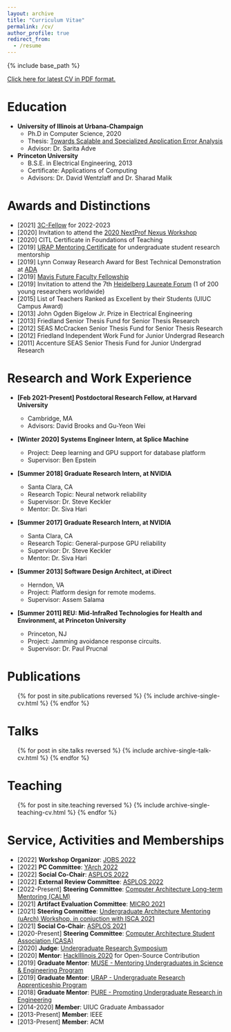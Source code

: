 ```yaml
---
layout: archive
title: "Curriculum Vitae"
permalink: /cv/
author_profile: true
redirect_from:
  - /resume
---
```


{% include base_path %}

<font color="blue"><a href="https://drive.google.com/file/d/1ubDUMP7OUyQU4nG-3_k2Jeif8_LkYkBA/view">Click here for latest CV in PDF format.</a></font>


Education
======
* **University of Illinois at Urbana-Champaign**
  * Ph.D in Computer Science, 2020
  * Thesis: [Towards Scalable and Specialized Application Error Analysis](https://www.ideals.illinois.edu/handle/2142/109425)
  * Advisor: Dr. Sarita Adve
* **Princeton University**
  * B.S.E. in Electrical Engineering, 2013
  * Certificate: Applications of Computing
  * Advisors: Dr. David Wentzlaff and Dr. Sharad Malik

Awards and Distinctions 
=====
* [2021] [3C-Fellow](https://identity.cs.duke.edu/index.html) for 2022-2023
* [2020] Invitation to attend the [2020 NextProf Nexus Workshop](http://nextprofnexus.engin.umich.edu/)
* [2020] CITL Certificate in Foundations of Teaching
* [2019] [URAP Mentoring Certificate](https://undergradresearch.illinois.edu/programs/urap.html) for undergraduate student research mentorship 
* [2019] Lynn Conway Research Award for Best Technical Demonstration at [ADA](https://adacenter.org/)
* [2019] [Mavis Future Faculty Fellowship](http://publish.illinois.edu/engr-mavis/)
* [2019] Invitation to attend the 7th [Heidelberg Laureate Forum](https://www.heidelberg-laureate-forum.org/) (1 of 200 young researchers worldwide)
* [2015] List of Teachers Ranked as Excellent by their Students (UIUC Campus Award)
* [2013] John Ogden Bigelow Jr. Prize in Electrical Engineering 
* [2013] Friedland Senior Thesis Fund for Senior Thesis Research 
* [2012] SEAS McCracken Senior Thesis Fund for Senior Thesis Research 
* [2012] Friedland Independent Work Fund for Junior Undergrad Research 
* [2011] Accenture SEAS Senior Thesis Fund for Junior Undergrad Research 

Research and Work Experience
======
* **[Feb 2021-Present] Postdoctoral Research Fellow, at Harvard University**
  * Cambridge, MA 
  * Advisors: David Brooks and Gu-Yeon Wei

* **[Winter 2020] Systems Engineer Intern, at Splice Machine**
  * Project: Deep learning and GPU support for database platform
  * Supervisor: Ben Epstein

* **[Summer 2018] Graduate Research Intern, at NVIDIA**
  * Santa Clara, CA
  * Research Topic: Neural network reliability
  * Supervisor: Dr. Steve Keckler
  * Mentor: Dr. Siva Hari

* **[Summer 2017] Graduate Research Intern, at NVIDIA**
  * Santa Clara, CA
  * Research Topic: General-purpose GPU reliability
  * Supervisor: Dr. Steve Keckler
  * Mentor: Dr. Siva Hari

* **[Summer 2013] Software Design Architect, at iDirect**
  * Herndon, VA
  * Project: Platform design for remote modems.
  * Supervisor: Assem Salama

* **[Summer 2011] REU: Mid-InfraRed Technologies for Health and Environment, at Princeton University**
  * Princeton, NJ
  * Project: Jamming avoidance response circuits.
  * Supervisor: Dr. Paul Prucnal

Publications
======
  <ol>{% for post in site.publications reversed %}
    {% include archive-single-cv.html %}
  {% endfor %}</ol>
  
Talks
======
  <ul>{% for post in site.talks reversed %}
    {% include archive-single-talk-cv.html %}
  {% endfor %}</ul>
  
Teaching
======
  <ul>{% for post in site.teaching reversed %}
    {% include archive-single-teaching-cv.html %}
  {% endfor %}</ul>
 
Service, Activities and Memberships
======
* [2022] **Workshop Organizor**: [JOBS 2022](https://sites.google.com/cornell.edu/jobs-micro-2022)
* [2022] **PC Committee**: [YArch 2022](https://web.mit.edu/yarch2022/index.html)
* [2022] **Social Co-Chair**: [ASPLOS 2022](https://asplos-conference.org/)
* [2022] **External Review Committee**: [ASPLOS 2022](https://asplos-conference.org/)
* [2022-Present] **Steering Committee**: [Computer Architecture Long-term Mentoring (CALM)](https://www.comparchmentoring.org/)
* [2021] **Artifact Evaluation Committee**: [MICRO 2021](https://www.microarch.org/micro54/)
* [2021] **Steering Committee**: [Undergraduate Architecture Mentoring (uArch) Workshop, in conjuction with ISCA 2021](https://sites.google.com/wisc.edu/uarch2021/home)
* [2021] **Social Co-Chair**: [ASPLOS 2021](https://asplos-conference.org/2021/index.html)
* [2020-Present] **Steering Committee**: [Computer Architecture Student Association (CASA)](https://www.comparchsa.org/)
* [2020] **Judge**: [Undergraduate Research Symposium](http://undergradresearch.illinois.edu/symposium.html)
* [2020] **Mentor**: [HackIllinois 2020](https://www.hackillinois.org/) for Open-Source Contribution
* [2019] **Graduate Mentor**: [MUSE - Mentoring Undergraduates in Science & Engineering Program](https://muse.engineering.illinois.edu/)
* [2019] **Graduate Mentor**: [URAP - Undergraduate Research Apprenticeship Program](https://undergradresearch.illinois.edu/programs/urap.html)
* [2018] **Graduate Mentor**: [PURE - Promoting Undergraduate Research in Engineering](http://pure.engr.illinois.edu/)
* [2014-2020] **Member**: UIUC Graduate Ambassador
* [2013-Present] **Member**: IEEE
* [2013-Present] **Member**: ACM


[//]: # (Skills)

[//]: # (======)

[//]: # (* **Programming Languages:** Java, C, C++, Charm++, Matlab, Bash, Python, AWK, Verilog, Perl)

[//]: # (* **Operating Systems:** Ubuntu, Debian, RedHat, CentOS, Scientific Linux, Gentoo, Microsoft Windows)

[//]: # (* **Simulators/Frameworks:** GEMS, gem5, SIMICS, PyTorch)

[//]: # (* **Web Design:** Dreamweaver, Drupal)

[//]: # (* **Other:** Machine Shop Certified )

